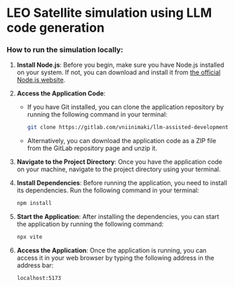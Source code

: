 # LEO Satellite simulation using LLM code generation

### How to run the simulation locally:

1. **Install Node.js**: Before you begin, make sure you have Node.js installed on your system. If not, you can download and install it from [the official Node.js website](https://nodejs.org/).

2. **Access the Application Code**:
    - If you have Git installed, you can clone the application repository by running the following command in your terminal:
        ```bash
        git clone https://gitlab.com/vniinimaki/llm-assisted-development-project.git
        ```
    - Alternatively, you can download the application code as a ZIP file from the GitLab repository page and unzip it.

3. **Navigate to the Project Directory**: Once you have the application code on your machine, navigate to the project directory using your terminal.

4. **Install Dependencies**: Before running the application, you need to install its dependencies. Run the following command in your terminal:
    ```bash
    npm install
    ```

5. **Start the Application**: After installing the dependencies, you can start the application by running the following command:
    ```bash
    npx vite
    ```

6. **Access the Application**: Once the application is running, you can access it in your web browser by typing the following address in the address bar:
    ```
    localhost:5173
    ```

